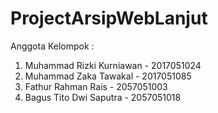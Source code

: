 # ProjectArsipWebLanjut

Anggota Kelompok : 
1. Muhammad Rizki Kurniawan - 2017051024
2. Muhammad Zaka Tawakal - 2017051085
3. Fathur Rahman Rais - 2057051003
4. Bagus Tito Dwi Saputra - 2057051018
